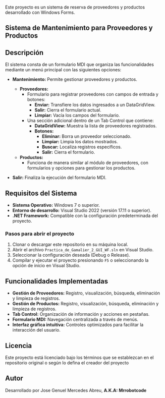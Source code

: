 Este proyecto es un sistema de reserva de proveedores y productos desarrollado con Windows Forms. 
## Sistema de Mantenimiento para Proveedores y Productos

## Descripción

El sistema consta de un formulario MDI que organiza las funcionalidades mediante un menú principal con las siguientes opciones:

- **Mantenimiento:** Permite gestionar proveedores y productos.
  - **Proveedores:**
    - Formulario para registrar proveedores con campos de entrada y botones:
      - **Enviar:** Transfiere los datos ingresados a un DataGridView.
      - **Salir:** Cierra el formulario actual.
      - **Limpiar:** Vacía los campos del formulario.
    - Una sección adicional dentro de un Tab Control que contiene:
      - **DataGridView:** Muestra la lista de proveedores registrados.
      - **Botones:**
        - **Eliminar:** Borra un proveedor seleccionado.
        - **Limpiar:** Limpia los datos mostrados.
        - **Buscar:** Localiza registros específicos.
        - **Salir:** Cierra el formulario.
  - **Productos:**
    - Funciona de manera similar al módulo de proveedores, con formularios y opciones para gestionar los productos.

- **Salir:** Finaliza la ejecución del formulario MDI.

## Requisitos del Sistema

- **Sistema Operativo:** Windows 7 o superior.
- **Entorno de desarrollo:** Visual Studio 2022 (versión 17.11 o superior).
- **.NET Framework:** Compatible con la configuración predeterminada del proyecto.

### Pasos para abrir el proyecto

1. Clonar o descargar este repositorio en su máquina local.
2. Abrir el archivo `Practica_de_Gamalier_2_GUI_WF.sln` en Visual Studio.
3. Seleccionar la configuración deseada (Debug o Release).
4. Compilar y ejecutar el proyecto presionando `F5` o seleccionando la opción de inicio en Visual Studio.

## Funcionalidades Implementadas

- **Gestión de Proveedores:** Registro, visualización, búsqueda, eliminación y limpieza de registros.
- **Gestión de Productos:** Registro, visualización, búsqueda, eliminación y limpieza de registros.
- **Tab Control:** Organización de información y acciones en pestañas.
- **Formulario MDI:** Navegación centralizada a través de menús.
- **Interfaz gráfica intuitiva:** Controles optimizados para facilitar la interacción del usuario.

## Licencia

Este proyecto está licenciado bajo los términos que se establezcan en el repositorio original o según lo defina el creador del proyecto

## Autor

Desarrollado por Jose Genuel Mercedes Abreu, **A.K.A: Mrrobotcode**